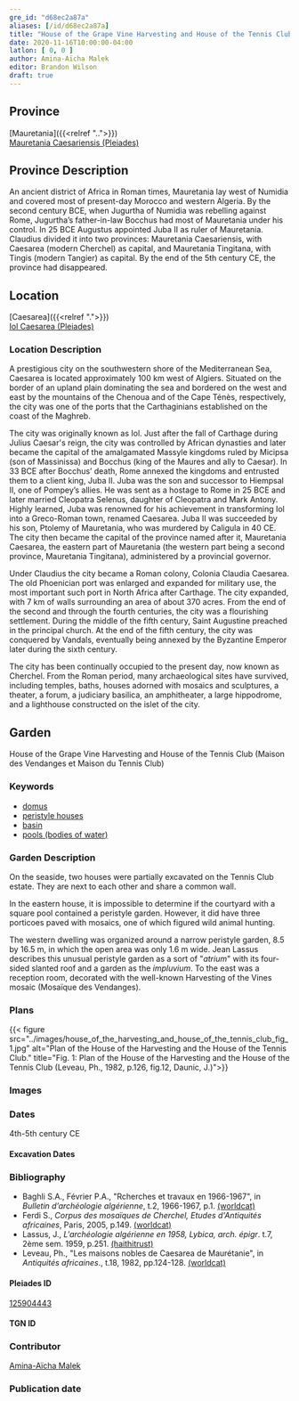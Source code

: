 ```yaml
---
gre_id: "d68ec2a87a"
aliases: [/id/d68ec2a87a]
title: "House of the Grape Vine Harvesting and House of the Tennis Club (Maison des Vendanges et Maison du Tennis Club)"
date: 2020-11-16T10:00:00-04:00
latlon: [ 0, 0 ]
author: Amina-Aïcha Malek
editor: Brandon Wilson
draft: true
---
```


## Province

[Mauretania]({{<relref "..">}}) \
[Mauretania Caesariensis (Pleiades)](https://pleiades.stoa.org/places/981532)

## Province Description

An ancient district of Africa in Roman times, Mauretania lay west of Numidia and covered most of present-day Morocco and western Algeria. By the second century BCE, when Jugurtha of Numidia was rebelling against Rome, Jugurtha’s father-in-law Bocchus had most of Mauretania under his control. In 25 BCE Augustus appointed Juba II as ruler of Mauretania. Claudius divided it into two provinces: Mauretania Caesariensis, with Caesarea (modern Cherchel) as capital, and Mauretania Tingitana, with Tingis (modern Tangier) as capital. By the end of the 5th century CE, the province had disappeared.

## Location

[Caesarea]({{<relref ".">}}) \
[Iol Caesarea (Pleiades)](https://pleiades.stoa.org/places/295279)

### Location Description

A prestigious city on the southwestern shore of the Mediterranean Sea, Caesarea is located approximately 100 km west of Algiers. Situated on the border of an upland plain dominating the sea and bordered on the west and east by the mountains of the Chenoua and of the Cape Ténès, respectively, the city was one of the ports that the Carthaginians established on the coast of the Maghreb.

The city was originally known as Iol. Just after the fall of Carthage during Julius Caesar's reign, the city was controlled by African dynasties and later became the capital of the amalgamated Massyle kingdoms ruled by Micipsa (son of Massinissa) and Bocchus (king of the Maures and ally to Caesar). In 33 BCE after Bocchus’ death, Rome annexed the kingdoms and entrusted them to a client king, Juba II. Juba was the son and successor to Hiempsal II, one of Pompey’s allies. He was sent as a hostage to Rome in 25 BCE and later married Cleopatra Selenus, daughter of Cleopatra and Mark Antony. Highly learned, Juba was renowned for his achievement in transforming Iol into a Greco-Roman town, renamed Caesarea. Juba II was succeeded by his son, Ptolemy of Mauretania, who was murdered by Caligula in 40 CE. The city then became the capital of the province named after it, Mauretania Caesarea, the eastern part of Mauretania (the western part being a second province, Mauretania Tingitana), administered by a provincial governor.

Under Claudius the city became a Roman colony, Colonia Claudia Caesarea. The old Phoenician port was enlarged and expanded for military use, the most important such port in North Africa after Carthage. The city expanded, with 7 km of walls surrounding an area of about 370 acres. From the end of the second and through the fourth centuries, the city was a flourishing settlement. During the middle of the fifth century, Saint Augustine preached in the principal church. At the end of the fifth century, the city was conquered by Vandals, eventually being annexed by the Byzantine Emperor later during the sixth century.

The city has been continually occupied to the present day, now known as Cherchel. From the Roman period, many archaeological sites have survived, including temples, baths, houses adorned with mosaics and sculptures, a theater, a forum, a judiciary basilica, an amphitheater, a large hippodrome, and a lighthouse constructed on the islet of the city.

<!--## Sublocation-->

<!--### Sublocation Description-->

## Garden

House of the Grape Vine Harvesting and House of the Tennis Club (Maison des Vendanges et Maison du Tennis Club)

### Keywords

- [domus](http://vocab.getty.edu/page/aat/300005506)
- [peristyle houses](http://vocab.getty.edu/page/aat/300005452)
- [basin](#)
- [pools (bodies of water)](http://vocab.getty.edu/page/aat/300008692)

### Garden Description

On the seaside, two houses were partially excavated on the Tennis Club estate. They are next to each other and share a common wall.

In the eastern house, it is impossible to determine if the courtyard with a square pool contained a peristyle garden.  However, it did have three porticoes paved with mosaics, one of which figured wild animal hunting.

The western dwelling was organized around a narrow peristyle garden, 8.5 by 16.5 m, in which the open area was only 1.6 m wide.  Jean Lassus describes this unusual peristyle garden as a sort of "*atrium*" with its four-sided slanted roof and a garden as the *impluvium*. To the east was a reception room, decorated with the well-known Harvesting of the Vines mosaic (Mosaïque des Vendanges).

### Plans

{{< figure src="../images/house_of_the_harvesting_and_house_of_the_tennis_club_fig_1.jpg" alt="Plan of the House of the Harvesting and the House of the Tennis Club." title="Fig. 1: Plan of the House of the Harvesting and the House of the Tennis Club (Leveau, Ph., 1982, p.126, fig.12, Daunic, J.)">}}

### Images

### Dates
4th-5th century CE
#### Excavation Dates

### Bibliography
* Baghli S.A., Février P.A., "Rcherches et travaux en 1966-1967", in *Bulletin d’archéologie algérienne*, t.2, 1966-1967, p.1. [(worldcat)](http://www.worldcat.org/oclc/491481018)
* Ferdi S., *Corpus des mosaïques de Cherchel, Etudes d'Antiquités africaines*, Paris, 2005, p.149. [(worldcat)](http://www.worldcat.org/oclc/1006126274)
* Lassus, J., *L'archéologie algérienne en 1958, Lybica, arch. épigr*. t.7, 2ème sem. 1959, p.251. [(haithitrust)](https://catalog.hathitrust.org/Record/008568139)
* Leveau, Ph., "Les maisons nobles de Caesarea de Maurétanie", in *Antiquités africaines*., t.18, 1982, pp.124-128. [(worldcat)](http://www.worldcat.org/oclc/4797426670)

#### Pleiades ID

[125904443](https://pleiades.stoa.org/places/125904443)

#### TGN ID

### Contributor

[Amina-Aïcha Malek](http://worldcat.org/identities/lccn-n2012075871/)

### Publication date

<!--07 July 2020-->

<!--### Related articles-->

<!-- Links to other related articles. Leave blank for now -->
